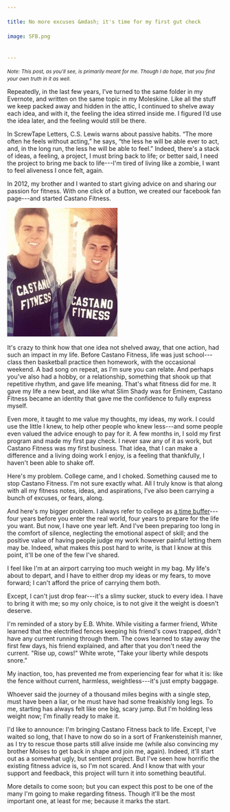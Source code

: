 ```yaml
---

title: No more excuses &mdash; it's time for my first gut check  

image: SFB.png


---
```


<small> <i> 
Note: This post, as you'll see, is primarily meant for me. Though I do hope, that you find your own truth in it as well. </i> </small>

Repeatedly, in the last few years, I’ve turned to the same folder in my Evernote, and written on the same topic in my Moleskine. Like all the stuff we keep packed away and hidden in the attic, I continued to shelve away each idea, and with it, the feeling the idea stirred inside me. I figured I’d use the idea later, and the feeling would still be there.

In ScrewTape Letters, C.S. Lewis warns about passive habits. “The more often he feels without acting,” he says, “the less he will be able ever to act, and, in the long run, the less he will be able to feel.” Indeed, there's a stack of ideas, a feeling, a project, I must bring back to life; or better said, I need the project to bring me back to life---I'm tired of living like a zombie, I want to feel aliveness I once felt, again. 

In 2012, my brother and I wanted to start giving advice on and sharing our passion for fitness. With one click of a button, we created our facebook fan page---and started Castano Fitness.

![Castano Fitness](/img/posts/castanofitness.jpg "Castano Fitness")

It's crazy to think how that one idea not shelved away, that one action, had such an impact in my life. Before Castano Fitness, life was just school---class then basketball practice then homework, with the occasional weekend. A bad song on repeat, as I'm sure you can relate. And perhaps you've also had a hobby, or a relationship, something that shook up that repetitive rhythm, and gave life meaning. That's what fitness did for me. It gave my life a new beat, and like what Slim Shady was for Eminem, Castano Fitness became an identity that gave me the confidence to fully express myself.  

Even more, it taught to me value my thoughts, my ideas, my work. I could use the little I knew, to help other people who knew less---and some people even valued the advice enough to pay for it. A few months in, I sold my first program and made my first pay check. I never saw any of it as work, but Castano Fitness was my first business. That idea, that I can make a difference and a living doing work I enjoy, is a feeling that thankfully, I haven't been able to shake off. 

Here's my problem. College came, and I choked. Something caused me to stop Castano Fitness. I'm not sure exactly what. All I truly know is that along with all my fitness notes, ideas, and aspirations, I’ve also been carrying a bunch of excuses, or fears, along. 

And here's my bigger problem. I always refer to college as [a time buffer](/BeUniquelyValuable)---four years before you enter the real world, four years to prepare for the life you want. But now, I have one year left. And I've been preparing too long in the comfort of silence, neglecting the emotional aspect of skill; and the positive value of having people judge my work however painful letting them may be. Indeed, what makes this post hard to write, is that I know at this point, it'll be one of the few I've shared. 

I feel like I'm at an airport carrying too much weight in my bag. My life's about to depart, and I have to either drop my ideas or my fears, to move forward; I can't afford the price of carrying them both.

Except, I can't just drop fear---it's a slimy sucker, stuck to every idea. I have to bring it with me; so my only choice, is to not give it the weight is doesn't deserve. 

I'm reminded of a story by E.B. White. While visiting a farmer friend, White learned that the electrified fences keeping his friend's cows trapped, didn't have any current running through them. The cows learned to stay away the first few days, his friend explained, and after that you don't need the current. "Rise up, cows!" White wrote, "Take your liberty while despots snore." 

My inaction, too, has prevented me from experiencing fear for what it is: like the fence without current, harmless, weightless---it's just empty baggage. 

Whoever said the journey of a thousand miles begins with a single step, must have been a liar, or he must have had some freakishly long legs. To me, starting has always felt like one big, scary jump. But I'm holding less weight now; I'm finally ready to make it. 

I'd like to announce: I'm bringing Castano Fitness back to life. Except, I've waited so long, that I have to now do so in a sort of Frankensteinish manner, as I try to rescue those parts still alive inside me (while also convincing my brother Moises to get back in shape and join me, again). Indeed, it'll start out as a somewhat ugly, but sentient project. But I've seen how horrific the existing fitness advice is, so I'm not scared. And I know that with your support and feedback, this project will turn it into something beautiful.

More details to come soon; but you can expect this post to be one of the many I'm going to make regarding fitness. Though it'll be the most important one, at least for me; because it marks the start.


